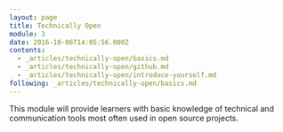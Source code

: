 ```yaml
---
layout: page
title: Technically Open
module: 3
date: 2016-10-06T14:05:56.000Z
contents:
  - _articles/technically-open/basics.md
  - _articles/technically-open/github.md
  - _articles/technically-open/introduce-yourself.md
following: _articles/technically-open/basics.md
---
```


This module will provide learners with basic knowledge of technical and communication tools most often used in open source projects.
